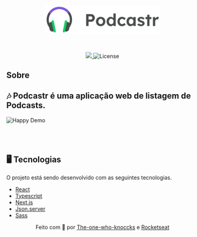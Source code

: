 <p align="center">
   <img src="public/logo.svg" alt="Move It" width="300"/>
</p>
  
<br/> 
<p align="center"> 

  <a aria-label="Completed" href="https://nextlevelweek.com/episodios/react/1/edicao/4">
    <img src="https://img.shields.io/badge/Podcaster-NLW 5-6F48C9?logo=data:image/png;base64,iVBORw0KGgoAAAANSUhEUgAAABAAAAAQCAMAAAAoLQ9TAAAALVBMVEVHcExxWsF0XMJzXMJxWcFsUsD///9jRrzY0u6Xh9Gsn9n39fyMecy0qd2bjNJWBT0WAAAABHRSTlMA2Do606wF2QAAAGlJREFUGJVdj1cWwCAIBLEsRU3uf9xobDH8+GZwUYi8i6ucJwrxKE+7D0G9Q4vlYqtmCSjndr4CgCgzlyFgfKfKCVO0LrPKjmiqMxGXkJwNnXskqWG+1oSM+BSwD8f29YLNjvx/OQrn+g99oQSoNmt3PgAAAABJRU5ErkJggg=="></img> 
  </a>  
  
  <img alt="License" src="https://img.shields.io/badge/license-MIT-6F48C9">
  
</p>                        
        
                      
## Sobre 
      
## 🎶 Podcastr é uma aplicação web de listagem de  Podcasts.

<div>
  <img src="https://ik.imagekit.io/hld13bjzb1/Peek_2021-04-25_22-56_zMJ5eLMrg.gif" alt="Happy Demo" heigth="450">
</div>
<br/> 

<br/>
 <br/> 
    
## 🖥️ Tecnologias 
O projeto está sendo desenvolvido com as seguintes tecnologias.

* [React](https://reactjs.org/)
* [Typescript](https://www.typescriptlang.org/)
* [Next.js](https://nextjs.org/) 
* [Json.server](https://github.com/typicode/json-server/)
* [Sass](https://sass-lang.com/)
 

  
<div align="center">
Feito com 💜 por
    <a href="https://github.com/the-one-who-knoccks">The-one-who-knoccks</a> e
    <a href="https://github.com/Rocketseat">
      Rocketseat
    </a>
  </sub>
</div>
